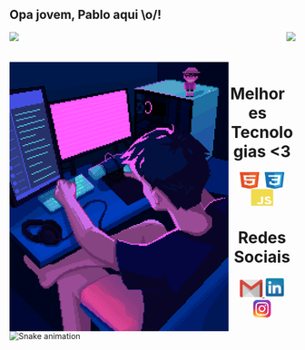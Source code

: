 ## Opa jovem, Pablo aqui \o/!

<div>
  
  <img  height="150em" src="https://github-readme-stats.vercel.app/api?username=Lirovsky&show_icons=true&theme=neon&include_all_commits=true&count_private=true"/>
  <img align="right" height="150em" src="https://github-readme-stats.vercel.app/api/top-langs/?username=Lirovsky&layout=compact&langs_count=16&theme=neon"/>
</div>
<br>

<div  align="center"> 
  <div style="display: inline_block"><br>
    <img align="left" height="475" alt="coding-time" src="programador.gif">
    <h1 align="center">Melhores Tecnologias <3</h1>
    <img align="center" height="30" width="40" alt="html-icon" src="https://raw.githubusercontent.com/devicons/devicon/master/icons/html5/html5-original.svg">
    <img align="center" height="30" width="40" alt="css-icon" src="https://raw.githubusercontent.com/devicons/devicon/master/icons/css3/css3-original.svg">
    <img align="center" height="30" width="40" alt="js-icon"  src="https://raw.githubusercontent.com/devicons/devicon/master/icons/javascript/javascript-plain.svg">
   </div>
    
  
  <h1 align="center">Redes Sociais</h1>
    <a href = "mailto: pablolangerprofissional@gmail.com">
      <img width="40" src="gmail.png">
    </a>
    <a href = "https://www.linkedin.com/in/pablo-langer-6300802a1">
      <img width="35" src="linkedin.png">
    </a>
    <a href = "https://www.instagram.com/lirovsky/">
      <img width="35" src="instagram.png">
    </a>
</div>
  
![Snake animation](https://github.com/Lirovsky/Lirovsky/blob/output/github-contribution-grid-snake.svg)
